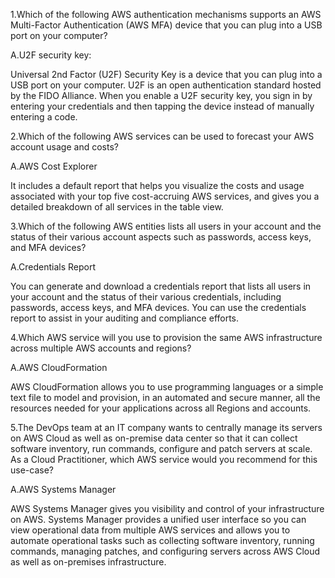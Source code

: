 1.Which of the following AWS authentication mechanisms supports an AWS Multi-Factor Authentication (AWS MFA) device that you can plug into a USB port on your computer?

A.U2F security key: 

Universal 2nd Factor (U2F) Security Key is a device that you can plug into a USB port on your computer. U2F is an open authentication standard hosted by the FIDO Alliance. When you enable a U2F security key, you sign in by entering your credentials and then tapping the device instead of manually entering a code.

2.Which of the following AWS services can be used to forecast your AWS account usage and costs?

A.AWS Cost Explorer 

It includes a default report that helps you visualize the costs and usage associated with your top five cost-accruing AWS services, and gives you a detailed breakdown of all services in the table view.

3.Which of the following AWS entities lists all users in your account and the status of their various account aspects such as passwords, access keys, and MFA devices?

A.Credentials Report

You can generate and download a credentials report that lists all users in your account and the status of their various credentials, including passwords, access keys, and MFA devices. You can use the credentials report to assist in your auditing and compliance efforts. 

4.Which AWS service will you use to provision the same AWS infrastructure across multiple AWS accounts and regions?

A.AWS CloudFormation

AWS CloudFormation allows you to use programming languages or a simple text file to model and provision, in an automated and secure manner, all the resources needed for your applications across all Regions and accounts.

5.The DevOps team at an IT company wants to centrally manage its servers on AWS Cloud as well as on-premise data center so that it can collect software inventory, run commands, configure and patch servers at scale. As a Cloud Practitioner, which AWS service would you recommend for this use-case?

A.AWS Systems Manager

AWS Systems Manager gives you visibility and control of your infrastructure on AWS. Systems Manager provides a unified user interface so you can view operational data from multiple AWS services and allows you to automate operational tasks such as collecting software inventory, running commands, managing patches, and configuring servers across AWS Cloud as well as on-premises infrastructure.